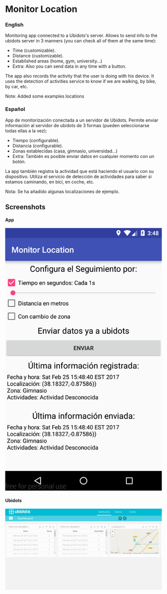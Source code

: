 # Monitor Location
### English

Monitoring app connected to a Ubidots's server. Allows to send info to the ubidots server in 3 manners (you can check all of them at the same time):
* Time (customizable).
* Distance (customizable).
* Established areas (home, gym, university...)
* Extra: Also you can send data in any time with a button.

The app also records the activity that the user is doing with his device. It uses the detection of activities service to know if we are walking, by bike, by car, etc.

Note: Added some examples locations

### Español

App de monitorización conectada a un servidor de Ubidots. Permite enviar información al servidor de ubidots de 3 formas (pueden seleccionarse todas ellas a la vez):
* Tiempo (configurable).
* Distancia (configurable).
* Zonas establecidas (casa, gimnasio, universidad...)
* Extra: También es posible enviar datos en cualquier momento con un botón.

La app también registra la actividad que está haciendo el usuario con su dispositivo. Utiliza el servicio de detección de actividades para saber si estamos caminando, en bici, en coche, etc.

Nota: Se ha añadido algunas localizaciones de ejemplo.

## Screenshots
#### App
![Monitor Location Screenshot0](./screenshots/monitorLocation0.PNG?raw=true)
#### Ubidots
![Monitor Location Screenshot1](./screenshots/monitorLocation1.PNG?raw=true)